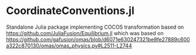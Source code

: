 # CoordinateConventions.jl

Standalone Julia package implementing COCOS transformation based on https://github.com/JuliaFusion/Equilibrium.jl which was based on https://github.com/gafusion/omas/blob/d6071e630247321be8fe27889c600a322c870130/omas/omas_physics.py#L2511-L2744
